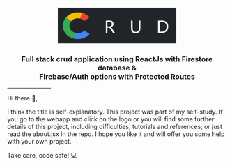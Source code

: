 <p align="center">
  <a href="https://crud-auth.netlify.app/" target="_blank" rel="noopener noreferrer">
  <img  src="https://github.com/AndrasE/crud-auth-and-fire/blob/main/public/logo-readme.png?raw=true">
  </a>
</p>

<h3 align="center">
  Full stack crud application using ReactJs with Firestore database & 
<br> 
  Firebase/Auth options with Protected Routes
</h3>

<hr margin="auto" width="100px">

<p>
Hi there 👋,
  
I think the title is self-explanatory. 
This project was part of my self-study. If you go to the webapp and click on the logo or you will find some further details of this project, including difficulties, tutorials and references; or just read the about.jsx in the repo. I hope you like it and will offer you some help with your own project. 
  
Take care, code safe! 💻
</p>
